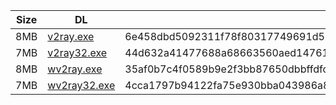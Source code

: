 |    Size   |     DL  | sha512sum |
|  ---  |  ---  |  ---  |
| 8MB | [v2ray.exe](https://cdn.jsdelivr.net/gh/googleians/v2ray-core@main/v2ray.exe) | 6e458dbd5092311f78f80317749691d5392c1e392de9d4883bbfab78d372e2a2bc225b2ac69646aa0ceea33cf09b4cfbdfd9b29e432dc2215d4218c8cf2c1151 |
| 7MB | [v2ray32.exe](https://cdn.jsdelivr.net/gh/googleians/v2ray-core@main/v2ray32.exe) | 44d632a41477688a68663560aed14761f43a1ba572660e65ca10c7b1229f8448b38738125164b498534d4c956d3021ffc0b2cd64805c92774e8eea3efa79ff31 |
| 8MB | [wv2ray.exe](https://cdn.jsdelivr.net/gh/googleians/v2ray-core@main/wv2ray.exe) | 35af0b7c4f0589b9e2f3bb87650dbbffdfcd18bde453045a8f34abf64b4c6407c2a4578eee1938b831218b7583fd86b358a5e12781184a2793abc67f08f712ca |
| 7MB | [wv2ray32.exe](https://cdn.jsdelivr.net/gh/googleians/v2ray-core@main/wv2ray32.exe) | 4cca1797b94122fa75e930bba043986a809a99e1d2028ef52c5a42fac6333348b342b62b637e3fdc33482a36968f23a176ef6b5df7fc385359974beb28466585 |
